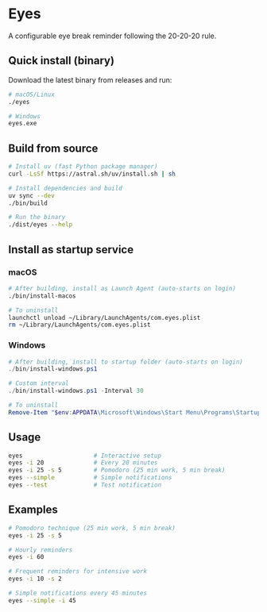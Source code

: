 # Eyes

A configurable eye break reminder following the 20-20-20 rule.

## Quick install (binary)

Download the latest binary from releases and run:

```bash
# macOS/Linux
./eyes

# Windows
eyes.exe
```

## Build from source

```bash
# Install uv (fast Python package manager)
curl -LsSf https://astral.sh/uv/install.sh | sh

# Install dependencies and build
uv sync --dev
./bin/build

# Run the binary
./dist/eyes --help
```

## Install as startup service

### macOS
```bash
# After building, install as Launch Agent (auto-starts on login)
./bin/install-macos

# To uninstall
launchctl unload ~/Library/LaunchAgents/com.eyes.plist
rm ~/Library/LaunchAgents/com.eyes.plist
```

### Windows
```powershell
# After building, install to startup folder (auto-starts on login)
./bin/install-windows.ps1

# Custom interval
./bin/install-windows.ps1 -Interval 30

# To uninstall
Remove-Item "$env:APPDATA\Microsoft\Windows\Start Menu\Programs\Startup\eyes-startup.bat"
```

## Usage

```bash
eyes                    # Interactive setup
eyes -i 20              # Every 20 minutes  
eyes -i 25 -s 5         # Pomodoro (25 min work, 5 min break)
eyes --simple           # Simple notifications
eyes --test             # Test notification
```

## Examples

```bash
# Pomodoro technique (25 min work, 5 min break)
eyes -i 25 -s 5

# Hourly reminders  
eyes -i 60

# Frequent reminders for intensive work
eyes -i 10 -s 2

# Simple notifications every 45 minutes
eyes --simple -i 45
```